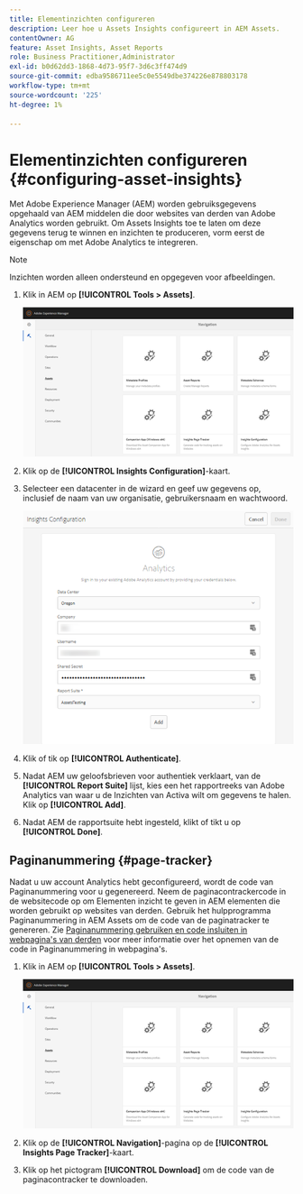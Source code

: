 ```yaml
---
title: Elementinzichten configureren
description: Leer hoe u Assets Insights configureert in AEM Assets.
contentOwner: AG
feature: Asset Insights, Asset Reports
role: Business Practitioner,Administrator
exl-id: b0d62dd3-1868-4d73-95f7-3d6c3ff474d9
source-git-commit: edba9586711ee5c0e5549dbe374226e878803178
workflow-type: tm+mt
source-wordcount: '225'
ht-degree: 1%

---
```


# Elementinzichten configureren {#configuring-asset-insights}

Met Adobe Experience Manager (AEM) worden gebruiksgegevens opgehaald van AEM middelen die door websites van derden van Adobe Analytics worden gebruikt. Om Assets Insights toe te laten om deze gegevens terug te winnen en inzichten te produceren, vorm eerst de eigenschap om met Adobe Analytics te integreren.

>[!NOTE]
>
>Inzichten worden alleen ondersteund en opgegeven voor afbeeldingen.

1. Klik in AEM op **[!UICONTROL Tools > Assets]**.

   ![chlimage_1-210](assets/chlimage_1-210.png)

1. Klik op de **[!UICONTROL Insights Configuration]**-kaart.
1. Selecteer een datacenter in de wizard en geef uw gegevens op, inclusief de naam van uw organisatie, gebruikersnaam en wachtwoord.

   ![chlimage_1-211](assets/insights_config2.png)

1. Klik of tik op **[!UICONTROL Authenticate]**.
1. Nadat AEM uw geloofsbrieven voor authentiek verklaart, van de **[!UICONTROL Report Suite]** lijst, kies een het rapportreeks van Adobe Analytics van waar u de Inzichten van Activa wilt om gegevens te halen. Klik op **[!UICONTROL Add]**.
1. Nadat AEM de rapportsuite hebt ingesteld, klikt of tikt u op **[!UICONTROL Done]**.

## Paginanummering {#page-tracker}

Nadat u uw account Analytics hebt geconfigureerd, wordt de code van Paginanummering voor u gegenereerd. Neem de paginacontrackercode in de websitecode op om Elementen inzicht te geven in AEM elementen die worden gebruikt op websites van derden. Gebruik het hulpprogramma Paginanummering in AEM Assets om de code van de paginatracker te genereren. Zie [Paginanummering gebruiken en code insluiten in webpagina&#39;s van derden](touch-ui-using-page-tracker.md) voor meer informatie over het opnemen van de code in Paginanummering in webpagina&#39;s.

1. Klik in AEM op **[!UICONTROL Tools > Assets]**.

   ![chlimage_1-214](assets/chlimage_1-214.png)

1. Klik op de **[!UICONTROL Navigation]**-pagina op de **[!UICONTROL Insights Page Tracker]**-kaart.
1. Klik op het pictogram **[!UICONTROL Download]** om de code van de paginacontracker te downloaden.
